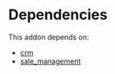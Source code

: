 # Dependencies

This addon depends on:

- [crm](../../odoo-bringout-oca-ocb-crm)
- [sale_management](../../odoo-bringout-oca-ocb-sale_management)
